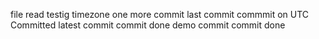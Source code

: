 file read
testig timezone
one more commit
last commit
commmit on UTC
Committed
latest commit
commit done
demo commit
commit done
